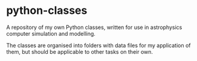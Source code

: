 # python-classes

A repository of my own Python classes, written for use in astrophysics computer
simulation and modelling.

The classes are organised into folders with data files for my application of
them, but should be applicable to other tasks on their own.
